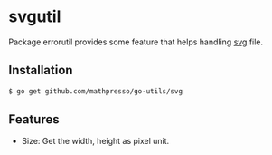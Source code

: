 # svgutil

Package errorutil provides some feature that helps handling [svg](https://en.wikipedia.org/wiki/SVG) file.


## Installation

```bash
$ go get github.com/mathpresso/go-utils/svg
```

## Features
* Size: Get the width, height as pixel unit.